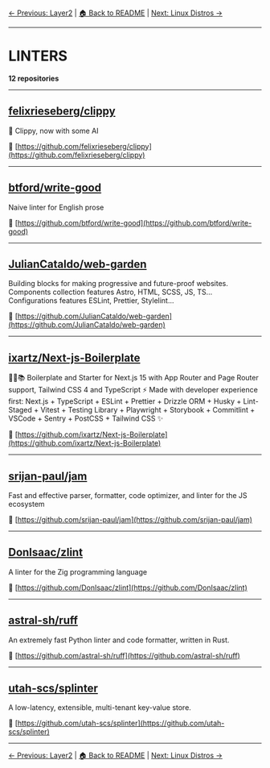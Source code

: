 [← Previous: Layer2](layer2.txt) | [🏠 Back to README](../README.md) | [Next: Linux Distros →](linux-distros.txt)

---

# LINTERS

**12 repositories**

---

## [felixrieseberg/clippy](https://github.com/felixrieseberg/clippy)

📎 Clippy, now with some AI

🔗 [https://github.com/felixrieseberg/clippy](https://github.com/felixrieseberg/clippy)

---

## [btford/write-good](https://github.com/btford/write-good)

Naive linter for English prose

🔗 [https://github.com/btford/write-good](https://github.com/btford/write-good)

---

## [JulianCataldo/web-garden](https://github.com/JulianCataldo/web-garden)

Building blocks for making progressive and future-proof websites. Components collection features Astro, HTML, SCSS, JS, TS… Configurations features ESLint, Prettier, Stylelint…

🔗 [https://github.com/JulianCataldo/web-garden](https://github.com/JulianCataldo/web-garden)

---

## [ixartz/Next-js-Boilerplate](https://github.com/ixartz/Next-js-Boilerplate)

🚀🎉📚 Boilerplate and Starter for Next.js 15 with App Router and Page Router support, Tailwind CSS 4 and TypeScript ⚡️ Made with developer experience first: Next.js + TypeScript + ESLint + Prettier + Drizzle ORM + Husky + Lint-Staged + Vitest + Testing Library + Playwright + Storybook + Commitlint + VSCode + Sentry + PostCSS + Tailwind CSS ✨

🔗 [https://github.com/ixartz/Next-js-Boilerplate](https://github.com/ixartz/Next-js-Boilerplate)

---

## [srijan-paul/jam](https://github.com/srijan-paul/jam)

Fast and effective parser, formatter, code optimizer, and linter for the JS ecosystem

🔗 [https://github.com/srijan-paul/jam](https://github.com/srijan-paul/jam)

---

## [DonIsaac/zlint](https://github.com/DonIsaac/zlint)

A linter for the Zig programming language

🔗 [https://github.com/DonIsaac/zlint](https://github.com/DonIsaac/zlint)

---

## [astral-sh/ruff](https://github.com/astral-sh/ruff)

An extremely fast Python linter and code formatter, written in Rust.

🔗 [https://github.com/astral-sh/ruff](https://github.com/astral-sh/ruff)

---

## [utah-scs/splinter](https://github.com/utah-scs/splinter)

A low-latency, extensible, multi-tenant key-value store.

🔗 [https://github.com/utah-scs/splinter](https://github.com/utah-scs/splinter)

---


[← Previous: Layer2](layer2.txt) | [🏠 Back to README](../README.md) | [Next: Linux Distros →](linux-distros.txt)
